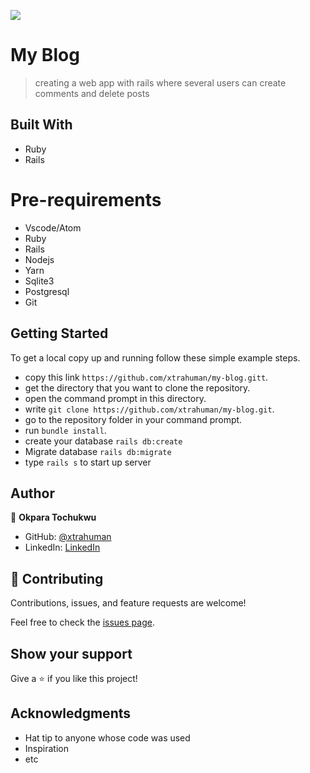 ![](https://img.shields.io/badge/Microverse-blueviolet)

# My Blog

> creating a web app with rails where several users can create comments and delete posts

## Built With

- Ruby
- Rails

# Pre-requirements

- Vscode/Atom
- Ruby
- Rails
- Nodejs
- Yarn
- Sqlite3
- Postgresql
- Git


## Getting Started

To get a local copy up and running follow these simple example steps.

- copy this link `https://github.com/xtrahuman/my-blog.gitt`.
- get the directory that you want to clone the repository.
- open the command prompt in this directory.
- write `git clone https://github.com/xtrahuman/my-blog.git`.
- go to the repository folder in your command prompt.
- run `bundle install`.
- create your database `rails db:create`
- Migrate database `rails db:migrate`
- type `rails s` to start up server

## Author

👤 **Okpara Tochukwu**

- GitHub: [@xtrahuman](https://github.com/xtrahuman)
- LinkedIn: [LinkedIn](https://linkedin.com/in/tochukwuokpara)

## 🤝 Contributing

Contributions, issues, and feature requests are welcome!

Feel free to check the [issues page](../../issues/).

## Show your support

Give a ⭐️ if you like this project!

## Acknowledgments

- Hat tip to anyone whose code was used
- Inspiration
- etc
